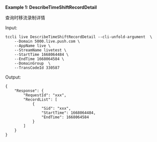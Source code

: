 **Example 1: DescribeTimeShiftRecordDetail**

查询时移流录制详情

Input: 

```
tccli live DescribeTimeShiftRecordDetail --cli-unfold-argument  \
    --Domain 5000.live.push.com \
    --AppName live \
    --StreamName livetest \
    --StartTime 1668064484 \
    --EndTime 1668064584 \
    --DomainGroup  \
    --TransCodeId 330587
```

Output: 
```
{
    "Response": {
        "RequestId": "xxx",
        "RecordList": [
            {
                "Sid": "xxx",
                "StartTime": 1668064484,
                "EndTime": 1668064584
            }
        ]
    }
}
```

